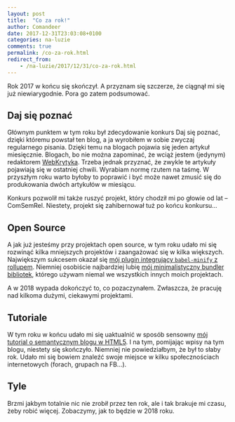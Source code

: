 ```yaml
---
layout: post
title:  "Co za rok!"
author: Comandeer
date: 2017-12-31T23:03:08+0100
categories: na-luzie
comments: true
permalink: /co-za-rok.html
redirect_from:
    - /na-luzie/2017/12/31/co-za-rok.html
---
```


Rok 2017 w końcu się skończył. A przyznam się szczerze, że ciągnął mi się już niewiarygodnie. Pora go zatem podsumować.

## Daj się poznać

Głównym punktem w tym roku był zdecydowanie konkurs Daj się poznać, dzięki któremu powstał ten blog, a ja wyrobiłem w sobie zwyczaj regularnego pisania. Dzięki temu na blogach pojawia się jeden artykuł miesięcznie. Blogach, bo nie można zapominać, że wciąż jestem (jedynym) redaktorem [WebKrytyka](https://www.webkrytyk.pl/). Trzeba jednak przyznać, że zwykle te artykuły pojawiają się w ostatniej chwili. Wyrabiam normę rzutem na taśmę. W przyszłym roku warto byłoby to poprawić i być może nawet zmusić się do produkowania dwóch artykułów w miesiącu.

Konkurs pozwolił mi także ruszyć projekt, który chodził mi po głowie od lat – ComSemRel. Niestety, projekt się zahibernował tuż po końcu konkursu…

## Open Source

A jak już jesteśmy przy projektach open source, w tym roku udało mi się rozwinąć kilka mniejszych projektów i zaangażować się w kilka większych. Największym sukcesem okazał się [mój plugin integrujący `babel-minify` z rollupem](https://github.com/Comandeer/rollup-plugin-babel-minify). Niemniej osobiście najbardziej lubię [mój minimalistyczny bundler bibliotek](https://github.com/Comandeer/rollup-lib-bundler), którego używam niemal we wszystkich innych moich projektach.

A w 2018 wypada dokończyć to, co pozaczynałem. Zwłaszcza, że pracuję nad kilkoma dużymi, ciekawymi projektami.

## Tutoriale

W tym roku w końcu udało mi się uaktualnić w sposób sensowny [mój tutorial o semantycznym blogu w HTML5](https://tutorials.comandeer.pl/html5-blog.html). I na tym, pomijając wpisy na tym blogu, niestety się skończyło. Niemniej nie powiedziałbym, że był to słaby rok. Udało mi się bowiem znaleźć swoje miejsce w kilku społecznościach internetowych (forach, grupach na FB…).

## Tyle

Brzmi jakbym totalnie nic nie zrobił przez ten rok, ale i tak brakuje mi czasu, żeby robić więcej. Zobaczymy, jak to będzie w 2018 roku.
